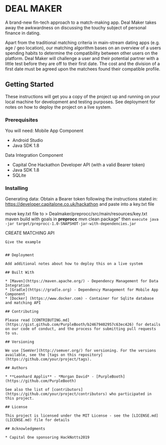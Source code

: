 # DEAL MAKER

A brand-new fin-tech approach to a match-making app. 
Deal Maker takes away the awkwardness on discussing the touchy subject of personal finance in dating.

Apart from the traditional matching criteria in main-stream dating apps (e.g. age / geo location), our matching algorithm bases on an overview of a users spending habits to determine the compatibility between other users on the platform.
Deal Maker will challenge a user and their potential partner with a little test before they are off to their first date.
The cost and the division of a first date must be agreed upon the matchees found their compatible profile.

## Getting Started

These instructions will get you a copy of the project up and running on your local machine for development and testing purposes. See deployment for notes on how to deploy the project on a live system.


### Prerequisites
You will need:
Mobile App Component
- Android Studio
- Java SDK 1.8

Data Integration Component
- Capital One Hackathon Developer API (with a valid Bearer token)
- Java SDK 1.8
- SQLite

### Installing
Generating data:
Obtain a Bearer token following the instructions stated in:
https://developer.capitalone.co.uk/hackathon and paste into a key.txt file

move key.txt file to > Dealmaker/preprocc/src/main/resources/key.txt
maven build with goals in __preprocc__  mvn clean package" then 
```execute java -jar target/preprocc-1.0-SNAPSHOT-jar-with-dependencies.jar ```

CREATE MATCHING API
```
Give the example


## Deployment

Add additional notes about how to deploy this on a live system

## Built With

* [Maven](https://maven.apache.org/) - Dependency Management for Data Integration
* [Gradle](https://gradle.org) - Dependency Management for Mobile App Component
* [Docker] (https://www.docker.com) - Container for Sqlite database and matching API

## Contributing

Please read [CONTRIBUTING.md](https://gist.github.com/PurpleBooth/b24679402957c63ec426) for details on our code of conduct, and the process for submitting pull requests to us.

## Versioning

We use [SemVer](http://semver.org/) for versioning. For the versions available, see the [tags on this repository](https://github.com/your/project/tags). 

## Authors

* **Leonhard Applis** - *Morgan David* - [PurpleBooth](https://github.com/PurpleBooth)

See also the list of [contributors](https://github.com/your/project/contributors) who participated in this project.

## License

This project is licensed under the MIT License - see the [LICENSE.md](LICENSE.md) file for details

## Acknowledgments

* Capital One sponsoring HackNotts2019
